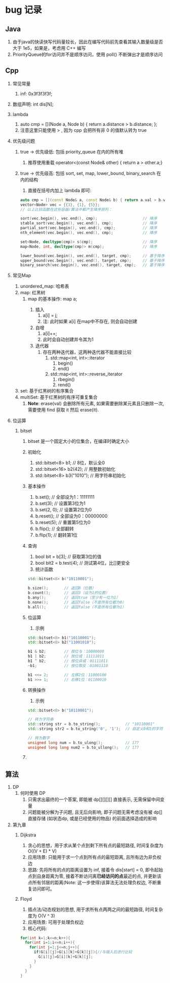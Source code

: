 # bug 记录

## Java

1. 由于java的快读快写代码量较长，因此在编写代码前先查看其输入数量级是否大于 1e5，如果是，考虑用 C++ 编写
2. PriorityQueue的for访问并不是顺序访问，使用 poll() 不断弹出才是顺序访问

## Cpp

1. 常见常量
   1. inf: 0x3f3f3f3f;
2. 数组声明: int dis[N];
3. lambda
   1. auto cmp = [](Node a, Node b) { return a.distance > b.distance; };
   2. 注意这里只能使用 > , 因为 cpp 会把所有非 0 的值默认转为 true
4. 优先级问题
   1. true -> 优先级低: 包括 priority_queue 在内的所有堆
      1. 推荐使用重载 operator<(const Node& other) { return a > other.a;}
   2. true -> 优先级高: 包括 sort, set, map, lower_bound, binary_search 在内的结构
      1. 直接在括号内加上 lambda 即可:

      ```cpp
      auto cmp = [](const Node& a, const Node& b) { return a.val > b.val; };
      vector<Node> vec = {{3}, {1}, {5}};
      // 以上比较函数在这些容器/算法中都产生降序排列：

      sort(vec.begin(), vec.end(), cmp);                    // 降序
      stable_sort(vec.begin(), vec.end(), cmp);             // 降序  
      partial_sort(vec.begin(), vec.end(), cmp);            // 降序
      nth_element(vec.begin(), vec.end(), cmp);             // 降序

      set<Node, decltype(cmp)> s(cmp);                      // 降序
      map<Node, int, decltype(cmp)> m(cmp);                 // 降序

      lower_bound(vec.begin(), vec.end(), target, cmp);     // 基于降序查找
      upper_bound(vec.begin(), vec.end(), target, cmp);     // 基于降序查找
      binary_search(vec.begin(), vec.end(), target, cmp);   // 基于降序查找
      ```

5. 常见Map
   1. unordered_map: 哈希表
   2. map: 红黑树
      1. map 的基本操作: map<int> a;
         1. 插入
            1. a[i] = j;
            2. 注: 此时如果 a[i] 在map中不存在, 则会自动创建
         2. 自增
            1. a[i]++;
            2. 此时会自动创建并令其为1
         3. 迭代器
            1. 存在两种迭代器，这两种迭代器不能直接比较
               1. std::map<int, int>::iterator
                  1. begin()
                  2. end()
               2. std::map<int, int>::reverse_iterator
                  1. rbegin()
                  2. rend()
   3. set: 基于红黑树的有序集合
   4. multiSet: 基于红黑树的有序可重复集合
      1. **Note**: erase(val) 会删除所有元素, 如果需要删除某元素且只删除一次, 需要使用 find 获取 it 然后 erase(it).
6. 位运算
   1. bitset
      1. bitset 是一个固定大小的位集合，在编译时确定大小
      2. 初始化
         1. std::bitset<8> b1;        // 8位，默认全0
         2. std::bitset<16> b2(42);   // 用整数初始化
         3. std::bitset<8> b3("1010"); // 用字符串初始化
      3. 基本操作
         1. b.set();        // 全部设为1：11111111
         2. b.set(3);       // 设置第3位为1
         3. b.set(2, 0);    // 设置第2位为0
         4. b.reset();      // 全部设为0：00000000
         5. b.reset(5);     // 重置第5位为0
         6. b.flip();       // 全部翻转
         7. b.flip(1);      // 翻转第1位
      4. 查询
         1. bool bit = b[3];        // 获取第3位的值
         2. bool bit2 = b.test(4);  // 测试第4位，比[]更安全
         3. 统计函数

         ```cpp
         std::bitset<8> b("10110001");

         b.size();       // 返回8（位数）
         b.count();      // 返回3（设为1的位数）
         b.any();        // 返回true（至少有一位为1）
         b.none();       // 返回false（不是所有位都为0）
         b.all();        // 返回false（不是所有位都为1）
         ```

      5. 位运算
         1. 示例

         ```cpp
         std::bitset<8> b1("10110001");
         std::bitset<8> b2("11001010");

         b1 & b2;        // 按位与：10000000
         b1 | b2;        // 按位或：11111011  
         b1 ^ b2;        // 按位异或：01111011
         ~b1;            // 按位取反：01001110

         b1 <<= 2;       // 左移2位：11000100
         b1 >>= 1;       // 右移1位：01100010
         ```

      6. 转换操作
         1. 示例

         ```cpp
         std::bitset<8> b("10110001");

         // 转为字符串
         std::string str = b.to_string();           // "10110001"
         std::string str2 = b.to_string('0', '1');  // 自定义0和1的字符

         // 转为数字
         unsigned long num = b.to_ulong();          // 177
         unsigned long long num2 = b.to_ullong();   // 177
         ```

      7. 

## 算法

1. DP
   1. 何时使用 DP
      1. 只需求出最终的一个答案, 即能被 dp[][][][] 直接表示, 无需保留中间变量
      2. 问题能被分解为子问题, 且无后向影响, 即子问题无需考虑没有被 dp[] 直接存储 (如状态dp, 或是已经使用的物品) 的前面选择造成的影响
2. 第九章
   1. Dijkstra
      1. 贪心的思想，用于求从某个点到剩下所有点的最短路径, 时间复杂度为 O((V + E) * V)
      2. 应用场景: 只能用于求一个点到所有点的最短距离, 且所有边为非负权边
      3. 思路: 先将所有的点的距离设置为 inf, 接着令 dis[start] = 0, 即令起始点到自身距离为零, 接着不断访问离**已经访问的点**最近的点, 并更新该点所有邻居的距离(Note: 这一步使得)该算法无法处理负权边, 不断重复访问即可。
   2. Floyd
      1. 插点法/动态规划的思想, 用于求所有点两两之间的最短路径, 时间复杂度为 O(V ^ 3)
      2. 应用场景: 可用于处理负权边
      3. 核心代码:

      ```cpp
      for(int k=1;k<=n;k++){
        for(int i=1;i<=n;i++){
          for(int j=1;j<=n;j++){
            if(G[i][j]>G[i][k]+G[k][j]){//与插入后进行比较
              G[i][j]=G[i][k]+G[k][j];
            }
          }
        }
      } 
      ```
